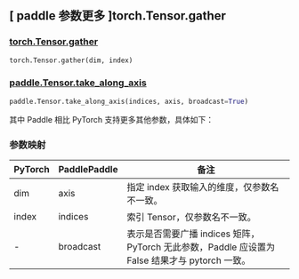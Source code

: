 ## [ paddle 参数更多 ]torch.Tensor.gather

### [torch.Tensor.gather](https://pytorch.org/docs/stable/generated/torch.Tensor.gather.html?highlight=gather#torch.Tensor.gather)

```python
torch.Tensor.gather(dim, index)
```

### [paddle.Tensor.take_along_axis](https://www.paddlepaddle.org.cn/documentation/docs/zh/develop/api/paddle/Tensor_cn.html#take-along-axis-arr-indices-axis-broadcast-true)

```python
paddle.Tensor.take_along_axis(indices, axis, broadcast=True)
```

其中 Paddle 相比 PyTorch 支持更多其他参数，具体如下：

### 参数映射

| PyTorch | PaddlePaddle | 备注                                      |
| ------- | ------------ | ----------------------------------------- |
| dim     | axis         | 指定 index 获取输入的维度，仅参数名不一致。 |
| index   | indices      | 索引 Tensor，仅参数名不一致。              |
| -       | broadcast    | 表示是否需要广播 indices 矩阵，PyTorch 无此参数，Paddle 应设置为 False 结果才与 pytorch 一致。 |
